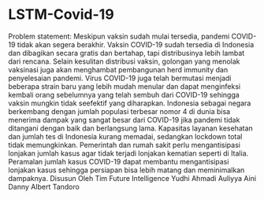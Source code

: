 # LSTM-Covid-19
Problem statement: Meskipun vaksin sudah mulai tersedia, pandemi COVID-19 tidak akan segera berakhir. Vaksin COVID-19 sudah tersedia di Indonesia dan dibagikan secara gratis dan bertahap, tapi distribusinya lebih lambat dari rencana. Selain kesulitan distribusi vaksin, golongan yang menolak vaksinasi juga akan menghambat pembangunan herd immunity dan penyelesaian pandemi. Virus COVID-19 juga telah bermutasi menjadi beberapa strain baru yang lebih mudah menular dan dapat menginfeksi kembali orang sebelumnya yang telah sembuh dari COVID-19 sehingga vaksin mungkin tidak seefektif yang diharapkan. Indonesia sebagai negara berkembang dengan jumlah populasi terbesar nomor 4 di dunia bisa menerima dampak yang sangat besar dari COVID-19 jika pandemi tidak ditangani dengan baik dan berlangsung lama. Kapasitas layanan kesehatan dan jumlah tes di Indonesia kurang memadai, sedangkan lockdown total tidak memungkinkan. Pemerintah dan rumah sakit perlu mengantisipasi lonjakan jumlah kasus agar tidak terjadi lonjakan kematian seperti di Italia. Peramalan jumlah kasus COVID-19 dapat membantu mengantisipasi lonjakan kasus sehingga persiapan bisa lebih matang dan meminimalkan dampaknya. Disusun Oleh Tim Future Intelligence  Yudhi Ahmadi Auliyya Aini Danny Albert Tandoro
